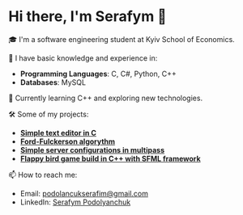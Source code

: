 # Hi there, I'm Serafym 👋

🎓 I'm a software engineering student at Kyiv School of Economics.

🔧 I have basic knowledge and experience in:
- **Programming Languages**: C, C#, Python, C++
- **Databases**: MySQL

🌱 Currently learning C++ and exploring new technologies.

🛠️ Some of my projects:
- **[Simple text editor in C](https://github.com/Developer-dreamer/paradigms-a1)**
- **[Ford-Fulckerson algorythm](https://github.com/Developer-dreamer/ford-fulkerson-algorithm)**
- **[Simple server configurations in multipass](https://github.com/Developer-dreamer/simple-servers)**
- **[Flappy bird game build in C++ with SFML framework](https://github.com/Developer-dreamer/Flappy-Bird-SFML)**

📫 How to reach me:
- Email: [podolancukserafim@gmail.com](mailto:podolancukserafim@gmail.com)
- LinkedIn: [Serafym Podolyanchuk](www.linkedin.com/in/serafym-podolianchuk-8938922aa)
